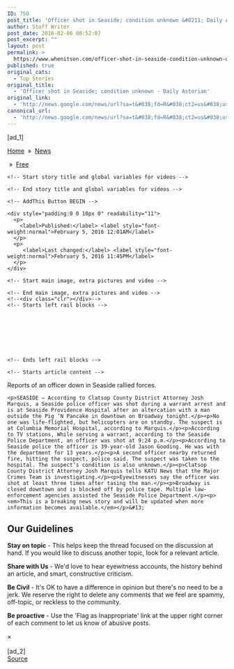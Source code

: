 ```yaml
---
ID: 750
post_title: 'Officer shot in Seaside; condition unknown &#8211; Daily Astorian'
author: Staff Writer
post_date: 2016-02-06 08:52:07
post_excerpt: ""
layout: post
permalink: >
  https://www.whenitson.com/officer-shot-in-seaside-condition-unknown-daily-astorian/
published: true
original_cats:
  - Top Stories
original_title:
  - 'Officer shot in Seaside; condition unknown - Daily Astorian'
original_link:
  - 'http://news.google.com/news/url?sa=t&#038;fd=R&#038;ct2=us&#038;usg=AFQjCNEO1_UREQOFhas6-opDLjwq4cDlVg&#038;clid=c3a7d30bb8a4878e06b80cf16b898331&#038;cid=52779043309042&#038;ei=NrS1VqjmH8-HhQG7q5XQBg&#038;url=http://www.dailyastorian.com/Free/20160205/officer-shot-in-seaside'
canonical_url:
  - 'http://news.google.com/news/url?sa=t&#038;fd=R&#038;ct2=us&#038;usg=AFQjCNEO1_UREQOFhas6-opDLjwq4cDlVg&#038;clid=c3a7d30bb8a4878e06b80cf16b898331&#038;cid=52779043309042&#038;ei=NrS1VqjmH8-HhQG7q5XQBg&#038;url=http://www.dailyastorian.com/Free/20160205/officer-shot-in-seaside'
---
```

 [ad_1]
<br><div id="content"><!--<a class="rss-breadcrumb" href="http://www.dailyastorian.com/section/rssfeed/&template=rss" target="_blank"><img src="http://www.whenitson.com/wp-content/uploads/2016/02/Officer-shot-in-Seaside-condition-unknown-Daily-Astorian.png"></a>--><span id="breadcrumb"><a href="/">Home</a>&#13;
 »  <a href="http://www.dailyastorian.com/news">News</a>&#13;
<!--
    Counter:                          1
    Script_Profile:                   1508
    Script_Profile_ID:                1482
    Script_Profile_Name:              News
    Script_Profile_Parent:            1080
    Script_Profile_TargetCategory:    ARTICLE
    Script_Profile_URL:               /news
    Profile_Fields_Visibility         V1
-->&#13;
 »  <a href="http://www.dailyastorian.com/Free">Free</a>&#13;
<!--
    Counter:                          2
    Script_Profile:                   1508
    Script_Profile_ID:                1508
    Script_Profile_Name:              Free
    Script_Profile_Parent:            1482
    Script_Profile_TargetCategory:    ARTICLE
    Script_Profile_URL:               /Free
    Profile_Fields_Visibility         V1
--></span>&#13;

    
    
 
    <!-- Start story title and global variables for videos -->
    



<!-- SJJ: Placed here because it must be the same level as articlepicture.pbo and extrapictures.pbo -->



    <!-- End story title and global variables for videos -->
    
    <!-- AddThis Button BEGIN -->



<!-- AddThis Button END -->
    
    
    
    <div style="padding:0 0 10px 0" readability="11">
      <p>
        <label>Published:</label> <label style="font-weight:normal">February 5, 2016 12:01AM</label>
      </p>
      <p>
         <label>Last changed:</label> <label style="font-weight:normal">February 5, 2016 11:45PM</label> 
      </p>
    </div>
    
    <!-- Start main image, extra pictures and video -->
    

    
    



  
  

  

  
  <div id="art_photo_1" style="display:none;" readability="7.992">
    <img src="http://www.whenitson.com/wp-content/uploads/2016/02/Officer-shot-in-Seaside-condition-unknown-Daily-Astorian.jpg" alt=""/><p>Joshua Bessex/The Daily Astorian</p>
    <p>Officers investigate after reports of an officer down on Broadway in Seaside.</p>
    <a class="jquery-ui-button ui-button ui-widget ui-state-default ui-corner-all ui-button-text-only" rel="external" href="http://eopubco.mycapture.com/mycapture/remoteimage.asp?BackText=Back%20to%20Article&amp;image=http%3A%2F%2Fwww.dailyastorian.com%2Fstoryimage%2FDA%2F20160205%2FARTICLE%2F160209775%2FAR%2F0%2FAR-160209775.jpg&amp;BackURL=http%3A%2F%2Fwww.dailyastorian.com%2Fapps%2Fpbcs.dll%2Farticle%3Favis%3DDA%26date%3D20160205%26category%3DARTICLE%26lopenr%3D160209775%26Ref%3DAR%26profile%3D1508&amp;ThumbPath=http%3A%2F%2Fwww.dailyastorian.com%2Fstoryimage%2FDA%2F20160205%2FARTICLE%2F160209775%2FAR%2F0%2FAR-160209775.jpg%26MaxW%3D90&amp;PreviewPath=http%3A%2F%2Fwww.dailyastorian.com%2Fstoryimage%2FDA%2F20160205%2FARTICLE%2F160209775%2FAR%2F0%2FAR-160209775.jpg%26Q%3D50%26MaxW%3D550&amp;PricingSheetID=2837&amp;AffPhotographerName=Joshua Bessex/The Daily Astorian&amp;notes=http%3A%2F%2Fwww.dailyastorian.com%2Fstoryimage%2FDA%2F20160205%2FARTICLE%2F160209775%2FAR%2F0%2FAR-160209775.jpg%26q%3D100" role="button" aria-disabled="false">&#13;
<span class="ui-button-text"> Buy this photo </span>&#13;
</a>

  </div>
  

    

&#13;
&#13;
&#13;
  &#13;
  &#13;
    &#13;
  &#13;
  &#13;
  &#13;
  &#13;
  &#13;
  &#13;
&#13;
&#13;
&#13;
  &#13;
  &#13;
    &#13;
  &#13;
  &#13;
  &#13;
  &#13;
  &#13;
  &#13;
&#13;
&#13;
&#13;
  &#13;
  &#13;
    &#13;
  &#13;
  &#13;
  &#13;
  &#13;
  &#13;
  &#13;
&#13;
&#13;
&#13;
  &#13;
  &#13;
    &#13;
  &#13;
  &#13;
  &#13;
  &#13;
  &#13;
  &#13;


    
    
    <!-- End main image, extra pictures and video -->
    <!--<div class="clr"></div>-->
    <!-- Starts left rail blocks -->
    
    
    
    
    
    
    
    
    <!-- Ends left rail blocks -->
    
    <!-- Starts article content -->
    

<p>Reports of an officer down in Seaside rallied forces.</p>
    
    <p>SEASIDE — According to Clatsop County District Attorney Josh Marquis, a Seaside police officer was shot during a warrant arrest and is at Seaside Providence Hospital after an altercation with a man outside the Pig ’N Pancake in downtown on Broadway tonight.</p><p>No one was life-flighted, but helicopters are on standby. The suspect is at Columbia Memorial Hospital, according to Marquis.</p><p>According to TV stations, While serving a warrant, according to the Seaside Police Department, an officer was shot at 9:24 p.m.</p><p>According to Seaside police the officer is 39-year-old Jason Gooding. He was with the department for 13 years.</p><p>A second officer nearby returned fire, hitting the suspect, police said. The suspect was taken to the hospital. The suspect’s condition is also unknown.</p><p>Clatsop County District Attorney Josh Marquis tells KATU News that the Major Crimes Team is investigating.</p><p>Eyewitnesses say the officer was shot at least three times after tasing the man.</p><p>Broadway is closed downtown and is blocked off by police tape. Multiple law-enforcement agencies assisted the Seaside Police Department.</p><p><em>This is a breaking news story and will be updated when more information becomes available.</em></p>&#13;
<div id="guidelineModal" class="reveal-modal medium" data-reveal="" aria-labelledby="modalTitle" aria-hidden="true" role="dialog" readability="22.924713584288">
  <h2 id="modalTitle">Our Guidelines</h2>
  	<p><strong>Stay on topic</strong> - This helps keep the thread focused on the discussion at hand. If you would like to discuss another topic, look for a relevant article.</p>
    <p><strong>Share with Us</strong> - We'd love to hear eyewitness accounts, the history behind an article, and smart, constructive criticism.</p>
    <p><strong>Be Civil</strong> - It's OK to have a difference in opinion but there's no need to be a jerk. We reserve the right to delete any comments that we feel are spammy, off-topic, or reckless to the community.</p>
    <p><strong>Be proactive</strong> - Use the 'Flag as Inappropriate' link at the upper right corner of each comment to let us know of abusive posts.</p>
  <a class="close-reveal-modal" aria-label="Close">×</a>
</div>&#13;




    
</div>
<br>[ad_2]
<br><a href="http://news.google.com/news/url?sa=t&#038;fd=R&#038;ct2=us&#038;usg=AFQjCNEO1_UREQOFhas6-opDLjwq4cDlVg&#038;clid=c3a7d30bb8a4878e06b80cf16b898331&#038;cid=52779043309042&#038;ei=NrS1VqjmH8-HhQG7q5XQBg&#038;url=http://www.dailyastorian.com/Free/20160205/officer-shot-in-seaside">Source </a>